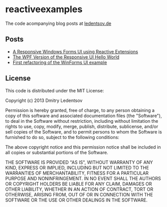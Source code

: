 reactiveexamples
================

The code acompanying blog posts at [ledentsov.de](http://ledentsov.de)

Posts
-----

- [A Responsive Windows Forms UI using Reactive Extensions](http://ledentsov.de/2013/02/16/a-responsive-windows-forms-ui-using-rx/)
- [The WPF Version of the Responsive UI Hello World](http://ledentsov.de/2013/02/17/the-wpf-version-of-responsive-ui-with-rx/)
- [First refactoring of the WinForms UI example](http://ledentsov.de/2013/02/17/first-refactoring-of-the-winforms-ui-example/)

License
-------

This code is distributed under the MIT License:

Copyright (c) 2013 Dmitry Ledentsov

Permission is hereby granted, free of charge, to any person
obtaining a copy of this software and associated documentation
files (the "Software"), to deal in the Software without
restriction, including without limitation the rights to use,
copy, modify, merge, publish, distribute, sublicense, and/or sell
copies of the Software, and to permit persons to whom the
Software is furnished to do so, subject to the following
conditions:

The above copyright notice and this permission notice shall be
included in all copies or substantial portions of the Software.

THE SOFTWARE IS PROVIDED "AS IS", WITHOUT WARRANTY OF ANY KIND,
EXPRESS OR IMPLIED, INCLUDING BUT NOT LIMITED TO THE WARRANTIES
OF MERCHANTABILITY, FITNESS FOR A PARTICULAR PURPOSE AND
NONINFRINGEMENT. IN NO EVENT SHALL THE AUTHORS OR COPYRIGHT
HOLDERS BE LIABLE FOR ANY CLAIM, DAMAGES OR OTHER LIABILITY,
WHETHER IN AN ACTION OF CONTRACT, TORT OR OTHERWISE, ARISING
FROM, OUT OF OR IN CONNECTION WITH THE SOFTWARE OR THE USE OR
OTHER DEALINGS IN THE SOFTWARE.
